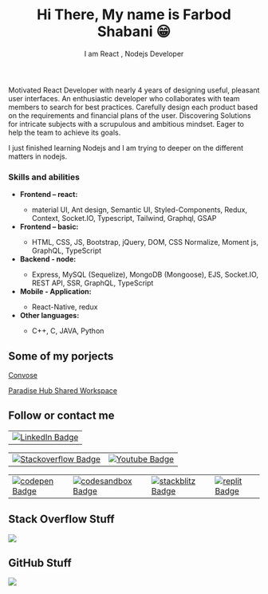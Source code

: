 <header>
  <h1>
    Hi There, My name is Farbod Shabani 😁
  </h1>
  <p>
    I am React , Nodejs Developer  
  </p>
  </header>
<body>  
  <p>
Motivated React Developer with nearly 4 years of designing useful, pleasant user interfaces. 
An enthusiastic developer who collaborates with team members to search for best practices. Carefully design each product based on the requirements and financial
plans of the user. Discovering Solutions for intricate subjects with a scrupulous and ambitious mindset. Eager to help the team to achieve its goals.
  </p>
I just finished learning Nodejs and I am trying to deeper on the different matters in nodejs.

  <h3> Skills and abilities </h3>

  <ul>
    <li> <strong> Frontend – react: </strong> </li>
    <ul>
       <li> material UI, Ant design, Semantic UI, Styled-Components, Redux, Context, Socket.IO, Typescript, Tailwind, Graphql, GSAP </li>
    </ul>
    <li> <strong> Frontend – basic: </strong> </li>
    <ul>
       <li> HTML, CSS, JS, Bootstrap, jQuery, DOM, CSS Normalize, Moment js, GraphQL, TypeScript </li>
    </ul>
    <li> <strong> Backend - node: </strong> </li>
    <ul>
       <li> Express, MySQL (Sequelize), MongoDB (Mongoose), EJS, Socket.IO, REST API, SSR, GraphQL, TypeScript </li>
    </ul>
    <li> <strong> Mobile - Application: </strong> </li>
    <ul>
       <li> React-Native, redux </li>
    </ul>
    <li> <strong> Other languages: </strong> </li>
    <ul>
       <li> C++, C, JAVA, Python </li>
    </ul>
  </ul>

  <h2>
    Some of my porjects
  </h2>
  <a href="https://www.convose.com/"> Convose </a>
  
  <a href="https://paradisehub.ir/"> Paradise Hub Shared Workspace </a>

  <h2>
    Follow or contact me 
  </h2>
  

  <table>
    <tr>
      <td>
        <a href="https://www.linkedin.com/in/farbod-shabani/" target="_blank">
         <img src="https://img.shields.io/badge/LinkedIn-blue?style=for-the-badge&logo=linkedin&logoColor=white" alt="LinkedIn Badge"/>
        </a>
      </td>
    </tr>
  </table>
  <table>
    <tr>
      <td>
        <a href="https://stackoverflow.com/users/14712252/farbod-shabani" target="_blank">
         <img src="https://img.shields.io/badge/-Stackoverflow-FE7A16?style=for-the-badge&logo=stack-overflow&logoColor=white" alt="Stackoverflow Badge"/>
        </a>
      </td>
      <td>
        <a href="https://www.youtube.com/channel/UCn9PZourcR61qe5kVuYPCFg" target="_blank">
         <img src="https://img.shields.io/badge/YouTube-%23FF0000.svg?style=for-the-badge&logo=YouTube&logoColor=white" alt="Youtube Badge"/>
        </a>
      </td>
    </tr>
  </table>
  <table>
    <tr>
      <td>
        <a href="https://codepen.io/FarbodShabani" target="_blank">
         <img src="https://img.shields.io/badge/Codepen-000000?style=for-the-badge&logo=codepen&logoColor=white" alt="codepen Badge"/>
        </a>
      </td>
      <td>
        <a href="https://codesandbox.io/u/FarbodShabani" target="_blank">
         <img src="https://img.shields.io/badge/Codesandbox-040404?style=for-the-badge&logo=codesandbox&logoColor=DBDBDB" alt="codesandbox Badge"/>
        </a>
      </td>
      <td>
        <a href="https://stackblitz.com/@FarbodShabani" target="_blank">
         <img src="https://img.shields.io/badge/stackblitz-fff?style=for-the-badge&logo=stackblitz&logoColor=1389FD" alt="stackblitz Badge"/>
        </a>
      </td>
      <td>
        <a href="https://replit.com/@farbodesham" target="_blank">
         <img src="https://img.shields.io/badge/Replit-DD1200?style=for-the-badge&logo=Replit&logoColor=white" alt="replit Badge"/>
        </a>
      </td>
    </tr>
  </table>
  
  <h2>
    Stack Overflow Stuff
  </h2>
  <a src="https://github.com/omidnikrah/github-readme-stackoverflow">
  <img src="https://github-readme-stackoverflow.vercel.app/?userID=14712252&theme=dark&layout=compact" />
  </a>
    
  <h2>
    GitHub Stuff
  </h2>
  <a href="https://github.com/antonkomarev/github-profile-views-counter">
         <img src="https://komarev.com/ghpvc/?username=FarbodShabani&style=for-the-badge&color=blueviolet">
    </a>
  </body>

<!--
**FarbodShabani/FarbodShabani** is a ✨ _special_ ✨ repository because its `README.md` (this file) appears on your GitHub profile.

Here are some ideas to get you started:

- 🔭 I’m currently working on ...
- 🌱 I’m currently learning ...
- 👯 I’m looking to collaborate on ...
- 🤔 I’m looking for help with ...
- 💬 Ask me about ...
- 📫 How to reach me: ...
- 😄 Pronouns: ...
- ⚡ Fun fact: ...
-->
